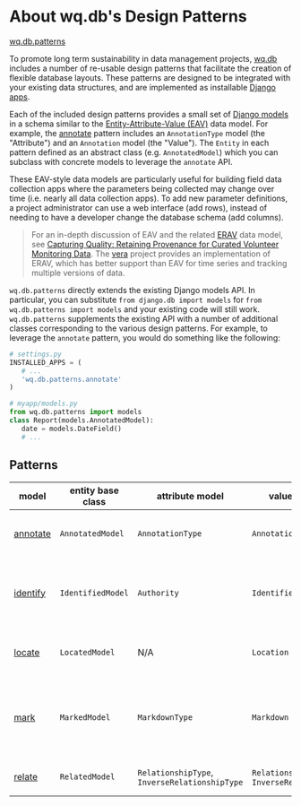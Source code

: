 About wq.db's Design Patterns
===============

[wq.db.patterns]

To promote long term sustainability in data management projects, [wq.db] includes a number of re-usable design patterns that facilitate the creation of flexible database layouts.  These patterns are designed to be integrated with your existing data structures, and are implemented as installable [Django apps].

Each of the included design patterns provides a small set of [Django models] in a schema similar to the [Entity-Attribute-Value (EAV)] data model.  For example, the [annotate] pattern includes an `AnnotationType` model (the "Attribute") and an `Annotation` model (the "Value").  The `Entity` in each pattern defined as an abstract class (e.g. `AnnotatedModel`) which you can subclass with concrete models to leverage the `annotate` API.

These EAV-style data models are particularly useful for building field data collection apps where the parameters being collected may change over time (i.e. nearly all data collection apps).  To add new parameter definitions, a project administrator can use a web interface (add rows), instead of needing to have a developer change the database schema (add columns).

> For an in-depth discussion of EAV and the related [ERAV] data model, see [Capturing Quality: Retaining Provenance for Curated Volunteer Monitoring Data](http://wq.io/research/provenance). The [vera] project provides an implementation of ERAV, which has better support than EAV for time series and tracking multiple versions of data.

`wq.db.patterns` directly extends the existing Django models API.  In particular, you can substitute `from django.db import models` for `from wq.db.patterns import models` and your existing code will still work.  `wq.db.patterns` supplements the existing API with a number of additional classes corresponding to the various design patterns.  For example, to leverage the `annotate` pattern, you would do something like the following:

```python
# settings.py
INSTALLED_APPS = (
   # ...
   'wq.db.patterns.annotate'
)

# myapp/models.py
from wq.db.patterns import models
class Report(models.AnnotatedModel):
   date = models.DateField()
   # ...
```

## Patterns

model | entity base class | attribute model | value model | description
------|--------|-----------|-------|-------------
[annotate] | `AnnotatedModel` | `AnnotationType` | `Annotation` | Generic entity-attribute-value (EAV) implementation.
[identify] | `IdentifiedModel` | `Authority` | `Identifier` | Track entity identifiers assigned by multiple third party authorities
[locate] | `LocatedModel` | N/A | `Location` | Manage multifaceted geographic location data
[mark] | `MarkedModel` | `MarkdownType` | `Markdown` | Maintain multiple markdown snippets for a model (e.g. in different languages)
[relate] | `RelatedModel` | `RelationshipType`,<br>`InverseRelationshipType` | `Relationship`,<br>`InverseRelationship` | Generic typed many-to-many relationships

[wq.db.patterns]: https://github.com/wq/wq.db/blob/master/patterns
[wq.db]: http://wq.io/wq.db
[Django apps]: https://docs.djangoproject.com/en/1.7/ref/applications/#projects-and-applications
[Django models]: https://docs.djangoproject.com/en/1.7/topics/db/models/
[Entity-Attribute-Value (EAV)]: http://en.wikipedia.org/wiki/Entity%E2%80%93attribute%E2%80%93value_model
[vera]: http://wq.io/vera
[ERAV]: http://wq.io/docs/erav
[annotate]: http://wq.io/docs/annotate
[identify]: http://wq.io/docs/identify
[locate]: http://wq.io/docs/locate
[mark]: http://wq.io/docs/markdown
[relate]: http://wq.io/docs/relate
[files]: http://wq.io/docs/files
